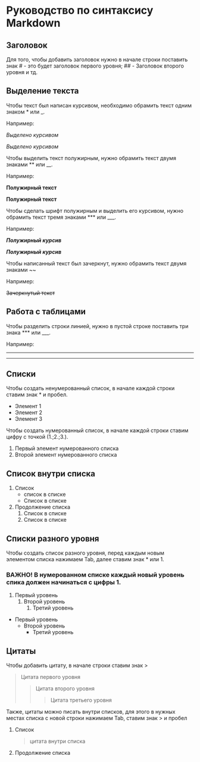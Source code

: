 # Руководство по синтаксису Markdown

## Заголовок

Для того, чтобы добавить заголовок нужно в начале строки поставить знак # - это будет заголовок первого уровня; ## - Заголовок второго уровня и тд.


## Выделение текста

Чтобы текст был написан курсивом, необходимо обрамить текст одним знаком * или _.

Например:

*Выделено курсивом*

_Выделено курсивом_

Чтобы выделить текст полужирным, нужно обрамить текст двумя знаками ** или __.

Например:

**Полужирный текст**

__Полужирный текст__

Чтобы сделать шрифт полужирным и выделить его курсивом, нужно обрамить текст тремя знаками *** или ___.

Например:

***Полужирный курсив***

___Полужирный курсив___

Чтобы написанный текст был зачеркнут, нужно обрамить текст двумя знаками ~~

Например:

~~Зачеркнутый текст~~

## Работа с таблицами

Чтобы разделить строки линией, нужно в пустой строке поставить три знака *** или ___.

Например:

___

***

## Списки

Чтобы создать ненумерованный список, в начале каждой строки ставим знак * и пробел.

* Элемент 1
* Элемент 2
* Элемент 3

Чтобы создать нумерованный список, в начале каждой строки ставим цифру с точкой (1.;2.;3.).

1. Первый элемент нумерованного списка
2. Второй элемент нумерованного списка

## Список внутри списка

1. Список
    * список в списке
    * Список в списке
2. Продолжение списка
    1. Список в списке
    2. Список в списке

## Списки разного уровня

Чтобы создать список разного уровня, перед каждым новым элементом списка нажимаем Tab, далее ставим знак * или 1. 

### **ВАЖНО! В нумерованном списке каждый новый уровень спика должен начинаться с цифры 1.**

1. Первый уровень
    1. Второй уровень
        1. Третий уровень

* Первый уровень
    * Второй уровень
        * Третий уровень

## Цитаты

Чтобы добавить цитату, в начале строки ставим знак >

> Цитата первого уровня
>> Цитата второго уровня
>>> Цитата третьего уровня

Также, цитаты можно писать внутри списков, для этого в нужных местах списка с новой строки нажимаем Tab, ставим знак > и пробел

1. Список 
    > цитата внутри списка
2. Продолжение списка